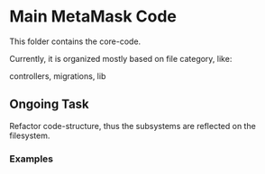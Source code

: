 # Main MetaMask Code

This folder contains the core-code.

Currently, it is organized mostly based on file category, like:

controllers, migrations, lib

## Ongoing Task

Refactor code-structure, thus the subsystems are reflected on the filesystem.

### Examples
